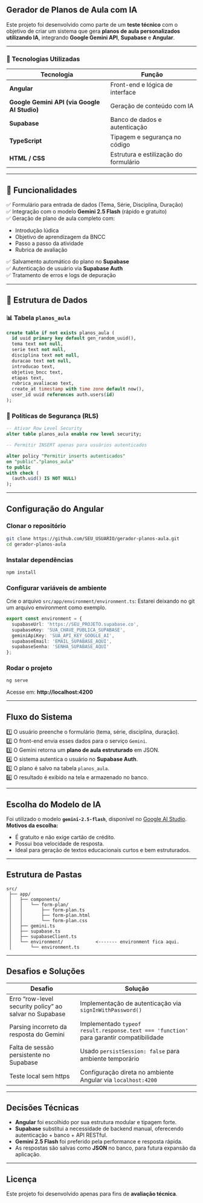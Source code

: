 ##  Gerador de Planos de Aula com IA

Este projeto foi desenvolvido como parte de um **teste técnico** com o objetivo de criar um sistema que gera **planos de aula personalizados utilizando IA**, integrando **Google Gemini API**, **Supabase** e **Angular**.

---

### 🚀 Tecnologias Utilizadas

| Tecnologia | Função |
|-------------|---------|
| **Angular** | Front-end e lógica de interface |
| **Google Gemini API (via Google AI Studio)** | Geração de conteúdo com IA |
| **Supabase** | Banco de dados e autenticação |
| **TypeScript** | Tipagem e segurança no código |
| **HTML / CSS** | Estrutura e estilização do formulário |

---

## 🧩 Funcionalidades

✅ Formulário para entrada de dados (Tema, Série, Disciplina, Duração)  
✅ Integração com o modelo **Gemini 2.5 Flash** (rápido e gratuito)  
✅ Geração de plano de aula completo com:
- Introdução lúdica  
- Objetivo de aprendizagem da BNCC  
- Passo a passo da atividade  
- Rubrica de avaliação  

✅ Salvamento automático do plano no **Supabase**  
✅ Autenticação de usuário via **Supabase Auth**  
✅ Tratamento de erros e logs de depuração  

---

## 🧱 Estrutura de Dados

### 📊 Tabela `planos_aula`

```sql
create table if not exists planos_aula (
  id uuid primary key default gen_random_uuid(),
  tema text not null,
  serie text not null,
  disciplina text not null,
  duracao text not null,
  introducao text,
  objetivo_bncc text,
  etapas text,
  rubrica_avaliacao text,
  create_at timestamp with time zone default now(),
  user_id uuid references auth.users(id)
);
```

### 🔐 Políticas de Segurança (RLS)


```sql
-- Ativar Row Level Security
alter table planos_aula enable row level security;

-- Permitir INSERT apenas para usuários autenticados

alter policy "Permitir inserts autenticados"
on "public"."planos_aula"
to public
with check (
  (auth.uid() IS NOT NULL)
);
```

---

##  Configuração do Angular

###  Clonar o repositório

```bash
git clone https://github.com/SEU_USUARIO/gerador-planos-aula.git
cd gerador-planos-aula
```

###  Instalar dependências

```bash
npm install
```

###  Configurar variáveis de ambiente

Crie o arquivo `src/app/environment/environment.ts`:
Estarei deixando no git um arquivo environment como exemplo.

```typescript
export const environment = {
  supabaseUrl: 'https://SEU_PROJETO.supabase.co',
  supabaseKey: 'SUA_CHAVE_PUBLICA_SUPABASE',
  geminiApiKey: 'SUA_API_KEY_GOOGLE_AI',
  supabaseEmail: 'EMAIL_SUPABASE_AQUI',
  supabaseSenha: 'SENHA_SUPABASE_AQUI'
};
```
### Rodar o projeto

```bash
ng serve
```

Acesse em: **http://localhost:4200**

---

## Fluxo do Sistema

1️⃣ O usuário preenche o formulário (tema, série, disciplina, duração).  
2️⃣ O front-end envia esses dados para o serviço `Gemini`.  
3️⃣ O Gemini retorna um **plano de aula estruturado** em JSON.  
4️⃣ O sistema autentica o usuário no **Supabase Auth**.  
5️⃣ O plano é salvo na tabela `planos_aula`.  
6️⃣ O resultado é exibido na tela e armazenado no banco.  

---

## Escolha do Modelo de IA

Foi utilizado o modelo **`gemini-2.5-flash`**, disponível no [Google AI Studio](https://aistudio.google.com).  
**Motivos da escolha:**
- É gratuito e não exige cartão de crédito.  
- Possui boa velocidade de resposta.  
- Ideal para geração de textos educacionais curtos e bem estruturados.  

---



##  Estrutura de Pastas

```
src/
 ├── app/
 │   ├── components/
 │   │   └── form-plan/
 │   │       ├── form-plan.ts
 │   │       ├── form-plan.html
 │   │       └── form-plan.css
 │   ├── gemini.ts
 │   ├── supabase.ts
 │   ├── supabaseClient.ts
 │   └── environment/            <------- environment fica aqui.
 │       └── environment.ts
```

---

##  Desafios e Soluções

| Desafio | Solução |
|----------|----------|
| Erro “row-level security policy” ao salvar no Supabase | Implementação de autenticação via `signInWithPassword()` |
| Parsing incorreto da resposta do Gemini | Implementado `typeof result.response.text === 'function'` para garantir compatibilidade |
| Falta de sessão persistente no Supabase | Usado `persistSession: false` para ambiente temporário |
| Teste local sem https | Configuração direta no ambiente Angular via `localhost:4200` |

---

##  Decisões Técnicas

- **Angular** foi escolhido por sua estrutura modular e tipagem forte.  
- **Supabase** substitui a necessidade de backend manual, oferecendo autenticação + banco + API RESTful.  
- **Gemini 2.5 Flash** foi preferido pela performance e resposta rápida.  
- As respostas são salvas como **JSON** no banco, para futura expansão da aplicação.

---

## Licença

Este projeto foi desenvolvido apenas para fins de **avaliação técnica**.
